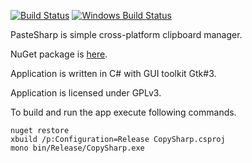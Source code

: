 [![Build Status](https://travis-ci.org/hluk/PasteSharp.svg?branch=master)](https://travis-ci.org/hluk/PasteSharp)
[![Windows Build Status](https://ci.appveyor.com/api/projects/status/github/hluk/pastesharp?branch=master&svg=true)](https://ci.appveyor.com/project/hluk/pastesharp)

PasteSharp is simple cross-platform clipboard manager.

NuGet package is [here](https://www.nuget.org/packages/PasteSharp).

Application is written in C# with GUI toolkit Gtk#3.

Application is licensed under GPLv3.

To build and run the app execute following commands.

    nuget restore
    xbuild /p:Configuration=Release CopySharp.csproj
    mono bin/Release/CopySharp.exe

